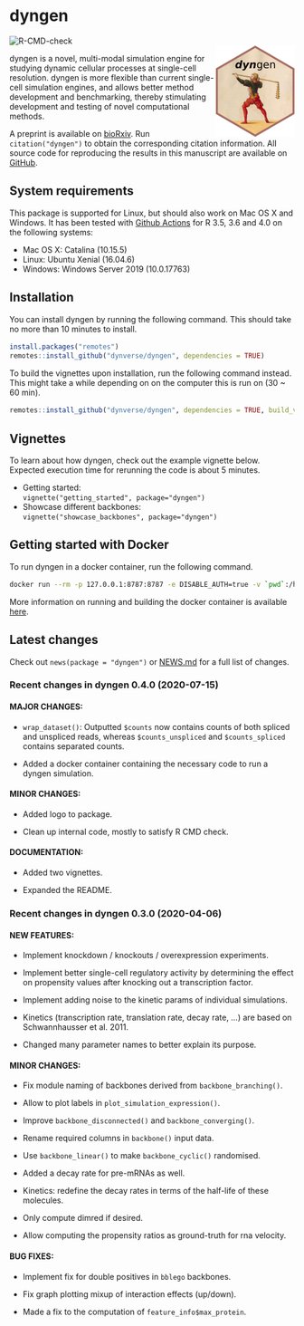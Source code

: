
# dyngen

![R-CMD-check](https://github.com/dynverse/dyngen/workflows/R-CMD-check/badge.svg)<br><img src="man/figures/logo.png" align="right" />

dyngen is a novel, multi-modal simulation engine for studying dynamic
cellular processes at single-cell resolution. dyngen is more flexible
than current single-cell simulation engines, and allows better method
development and benchmarking, thereby stimulating development and
testing of novel computational methods.

A preprint is available on
[bioRxiv](https://www.biorxiv.org/content/10.1101/2020.02.06.936971v2).
Run `citation("dyngen")` to obtain the corresponding citation
information. All source code for reproducing the results in this
manuscript are available on
[GitHub](https://github.com/dynverse/dyngen_manuscript).

## System requirements

This package is supported for Linux, but should also work on Mac OS X
and Windows. It has been tested with [Github
Actions](https://github.com/dynverse/dyngen/actions?query=workflow%3AR-CMD-check)
for R 3.5, 3.6 and 4.0 on the following systems:

  - Mac OS X: Catalina (10.15.5)
  - Linux: Ubuntu Xenial (16.04.6)
  - Windows: Windows Server 2019 (10.0.17763)

## Installation

You can install dyngen by running the following command. This should
take no more than 10 minutes to install.

``` r
install.packages("remotes")
remotes::install_github("dynverse/dyngen", dependencies = TRUE)
```

To build the vignettes upon installation, run the following command
instead. This might take a while depending on on the computer this is
run on (30 \~ 60 min).

``` r
remotes::install_github("dynverse/dyngen", dependencies = TRUE, build_vignettes = TRUE)
```

## Vignettes

To learn about how dyngen, check out the example vignette below.
Expected execution time for rerunning the code is about 5 minutes.

  - Getting started:  
    `vignette("getting_started", package="dyngen")`
  - Showcase different backbones:  
    `vignette("showcase_backbones", package="dyngen")`

## Getting started with Docker

To run dyngen in a docker container, run the following command.

``` sh
docker run --rm -p 127.0.0.1:8787:8787 -e DISABLE_AUTH=true -v `pwd`:/home/rstudio/workdir dynverse/dyngen
```

More information on running and building the docker container is
available [here](https://github.com/dynverse/dyngen/tree/master/docker).

## Latest changes

Check out `news(package = "dyngen")` or [NEWS.md](NEWS.md) for a full
list of changes.

<!-- This section gets automatically generated from NEWS.md -->

### Recent changes in dyngen 0.4.0 (2020-07-15)

#### MAJOR CHANGES:

  - `wrap_dataset()`: Outputted `$counts` now contains counts of both
    spliced and unspliced reads, whereas `$counts_unspliced` and
    `$counts_spliced` contains separated counts.

  - Added a docker container containing the necessary code to run a
    dyngen simulation.

#### MINOR CHANGES:

  - Added logo to package.

  - Clean up internal code, mostly to satisfy R CMD check.

#### DOCUMENTATION:

  - Added two vignettes.

  - Expanded the README.

### Recent changes in dyngen 0.3.0 (2020-04-06)

#### NEW FEATURES:

  - Implement knockdown / knockouts / overexpression experiments.

  - Implement better single-cell regulatory activity by determining the
    effect on propensity values after knocking out a transcription
    factor.

  - Implement adding noise to the kinetic params of individual
    simulations.

  - Kinetics (transcription rate, translation rate, decay rate, …) are
    based on Schwannhausser et al. 2011.

  - Changed many parameter names to better explain its purpose.

#### MINOR CHANGES:

  - Fix module naming of backbones derived from `backbone_branching()`.

  - Allow to plot labels in `plot_simulation_expression()`.

  - Improve `backbone_disconnected()` and `backbone_converging()`.

  - Rename required columns in `backbone()` input data.

  - Use `backbone_linear()` to make `backbone_cyclic()` randomised.

  - Added a decay rate for pre-mRNAs as well.

  - Kinetics: redefine the decay rates in terms of the half-life of
    these molecules.

  - Only compute dimred if desired.

  - Allow computing the propensity ratios as ground-truth for rna
    velocity.

#### BUG FIXES:

  - Implement fix for double positives in `bblego` backbones.

  - Fix graph plotting mixup of interaction effects (up/down).

  - Made a fix to the computation of `feature_info$max_protein`.
